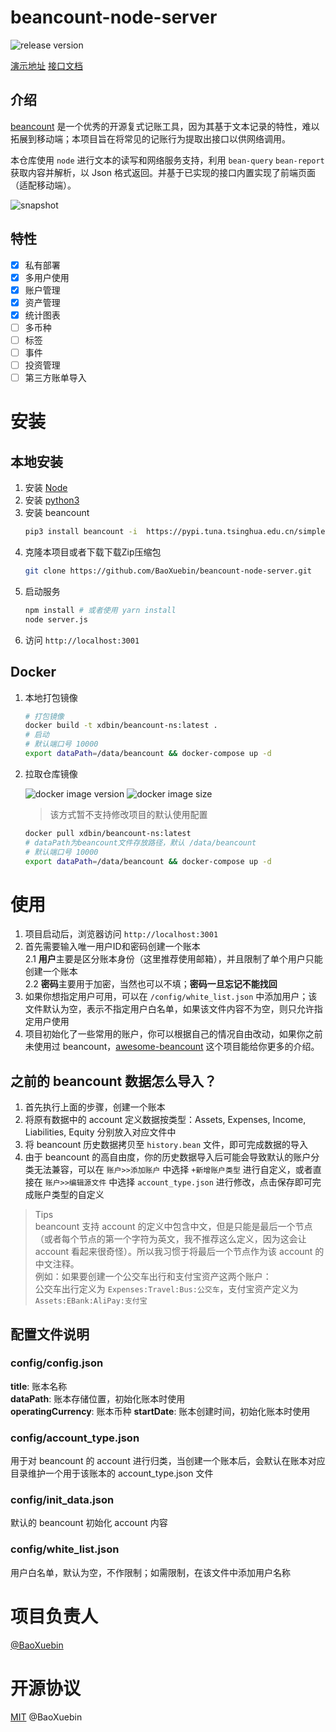 # beancount-node-server

![release version](https://img.shields.io/github/v/release/BaoXuebin/beancount-node-server)

[演示地址](https://beancount.xdbin.com/)
[接口文档](https://github.com/BaoXuebin/beancount-node-server/blob/main/API.md)

## 介绍

[beancount](https://github.com/beancount/) 是一个优秀的开源复式记账工具，因为其基于文本记录的特性，难以拓展到移动端；本项目旨在将常见的记账行为提取出接口以供网络调用。

本仓库使用 `node` 进行文本的读写和网络服务支持，利用 `bean-query` `bean-report` 获取内容并解析，以 Json 格式返回。并基于已实现的接口内置实现了前端页面（适配移动端）。

![snapshot](https://cdn.xdbin.com/github/beancount-ns/snapshot.png)

## 特性

- [X] 私有部署
- [X] 多用户使用
- [X] 账户管理
- [X] 资产管理
- [X] 统计图表
- [ ] 多币种
- [ ] 标签
- [ ] 事件
- [ ] 投资管理
- [ ] 第三方账单导入

# 安装

## 本地安装

1. 安装 [Node](https://nodejs.org/en/download/)  
2. 安装 [python3](https://www.python.org/downloads/)  
3. 安装 beancount  
    ```bash
    pip3 install beancount -i  https://pypi.tuna.tsinghua.edu.cn/simple
    ```
4. 克隆本项目或者下载下载Zip压缩包  
   ```bash
   git clone https://github.com/BaoXuebin/beancount-node-server.git
   ```
5. 启动服务  
   ```bash
   npm install # 或者使用 yarn install
   node server.js
   ```
6. 访问 `http://localhost:3001`
## Docker

1. 本地打包镜像
   
   ```bash
   # 打包镜像
   docker build -t xdbin/beancount-ns:latest .
   # 启动
   # 默认端口号 10000
   export dataPath=/data/beancount && docker-compose up -d
   ```

2. 拉取仓库镜像  

    ![docker image version](https://img.shields.io/docker/v/xdbin/beancount-ns/latest?label=docker%20image%20tag)
    ![docker image size](https://img.shields.io/docker/image-size/xdbin/beancount-ns/latest?label=docker%20image%20size)

    > 该方式暂不支持修改项目的默认使用配置

    ```bash
    docker pull xdbin/beancount-ns:latest
    # dataPath为beancount文件存放路径，默认 /data/beancount
    # 默认端口号 10000
    export dataPath=/data/beancount && docker-compose up -d
    ```

# 使用

1. 项目启动后，浏览器访问 `http://localhost:3001`  
2. 首先需要输入唯一用户ID和密码创建一个账本  
2.1 **用户**主要是区分账本身份（这里推荐使用邮箱），并且限制了单个用户只能创建一个账本  
2.2 **密码**主要用于加密，当然也可以不填；**密码一旦忘记不能找回**  
1. 如果你想指定用户可用，可以在 `/config/white_list.json` 中添加用户；该文件默认为空，表示不指定用户白名单，如果该文件内容不为空，则只允许指定用户使用  
2. 项目初始化了一些常用的账户，你可以根据自己的情况自由改动，如果你之前未使用过 beancount，[awesome-beancount](https://github.com/siddhantgoel/awesome-beancount) 这个项目能给你更多的介绍。

## 之前的 beancount 数据怎么导入？

1. 首先执行上面的步骤，创建一个账本
2. 将原有数据中的 account 定义数据按类型：Assets, Expenses, Income, Liabilities, Equity 分别放入对应文件中
3. 将 beancount 历史数据拷贝至 `history.bean` 文件，即可完成数据的导入
4. 由于 beancount 的高自由度，你的历史数据导入后可能会导致默认的账户分类无法兼容，可以在 `账户>>添加账户` 中选择 `+新增账户类型` 进行自定义，或者直接在 `账户>>编辑源文件` 中选择 `account_type.json` 进行修改，点击保存即可完成账户类型的自定义

> Tips  
> beancount 支持 account 的定义中包含中文，但是只能是最后一个节点（或者每个节点的第一个字符为英文，我不推荐这么定义，因为这会让 account 看起来很奇怪）。所以我习惯于将最后一个节点作为该 account 的中文注释。  
> 例如：如果要创建一个公交车出行和支付宝资产这两个账户：  
> 公交车出行定义为 `Expenses:Travel:Bus:公交车`，支付宝资产定义为 `Assets:EBank:AliPay:支付宝`


## 配置文件说明

### config/config.json

**title**: 账本名称  
**dataPath**: 账本存储位置，初始化账本时使用  
**operatingCurrency**: 账本币种
**startDate**: 账本创建时间，初始化账本时使用

### config/account_type.json

用于对 beancount 的 account 进行归类，当创建一个账本后，会默认在账本对应目录维护一个用于该账本的 account_type.json 文件

### config/init_data.json

默认的 beancount 初始化 account 内容

### config/white_list.json

用户白名单，默认为空，不作限制；如需限制，在该文件中添加用户名称

# 项目负责人

[@BaoXuebin](https://github.com/BaoXuebin)
# 开源协议

[MIT](https://github.com/BaoXuebin/beancount-node-server/blob/main/LICENSE) @BaoXuebin